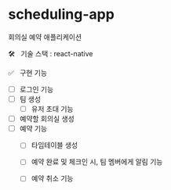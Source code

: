 # scheduling-app
회의실 예약 애플리케이션

🛠 &nbsp; 기술 스택 : react-native

✅  &nbsp; 구현 기능
- [ ] 로그인 기능
- [ ] 팀 생성
  - [ ] 유저 초대 기능
- [ ] 예약할 회의실 생성
- [ ] 예약 기능 
  - [ ] 타임테이블 생성
  - [ ] 예약 완료 및 체크인 시, 팀 멤버에게 알림 기능
  - [ ] 예약 취소 기능
  
